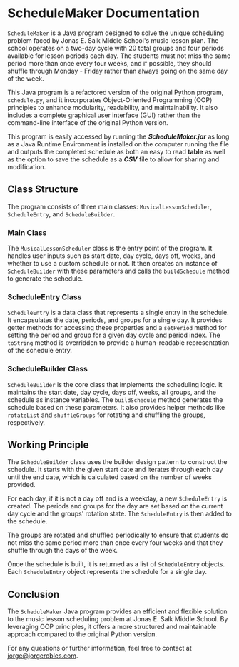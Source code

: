 # ScheduleMaker Documentation

`ScheduleMaker` is a Java program designed to solve the unique scheduling problem faced by Jonas E. Salk Middle School's music lesson plan. The school operates on a two-day cycle with 20 total groups and four periods available for lesson periods each day. The students must not miss the same period more than once every four weeks, and if possible, they should shuffle through Monday - Friday rather than always going on the same day of the week. 

This Java program is a refactored version of the original Python program, `schedule.py`, and it incorporates Object-Oriented Programming (OOP) principles to enhance modularity, readability, and maintainability.  It also includes a complete graphical user interface (GUI) rather than the command-line interface of the original Python version.

This program is easily accessed by running the ***ScheduleMaker.jar*** as long as a Java Runtime Environment is installed on the computer running the file and outputs the completed schedule as both an easy to read **table** as well as the option to save the schedule as a ***CSV*** file to allow for sharing and modification.

## Class Structure

The program consists of three main classes: `MusicalLessonScheduler`, `ScheduleEntry`, and `ScheduleBuilder`.

### Main Class

The `MusicalLessonScheduler` class is the entry point of the program. It handles user inputs such as start date, day cycle, days off, weeks, and whether to use a custom schedule or not. It then creates an instance of `ScheduleBuilder` with these parameters and calls the `buildSchedule` method to generate the schedule.

### ScheduleEntry Class

`ScheduleEntry` is a data class that represents a single entry in the schedule. It encapsulates the date, periods, and groups for a single day. It provides getter methods for accessing these properties and a `setPeriod` method for setting the period and group for a given day cycle and period index. The `toString` method is overridden to provide a human-readable representation of the schedule entry.

### ScheduleBuilder Class

`ScheduleBuilder` is the core class that implements the scheduling logic. It maintains the start date, day cycle, days off, weeks, all groups, and the schedule as instance variables. The `buildSchedule` method generates the schedule based on these parameters. It also provides helper methods like `rotateList` and `shuffleGroups` for rotating and shuffling the groups, respectively.

## Working Principle

The `ScheduleBuilder` class uses the builder design pattern to construct the schedule. It starts with the given start date and iterates through each day until the end date, which is calculated based on the number of weeks provided. 

For each day, if it is not a day off and is a weekday, a new `ScheduleEntry` is created. The periods and groups for the day are set based on the current day cycle and the groups' rotation state. The `ScheduleEntry` is then added to the schedule.

The groups are rotated and shuffled periodically to ensure that students do not miss the same period more than once every four weeks and that they shuffle through the days of the week.

Once the schedule is built, it is returned as a list of `ScheduleEntry` objects. Each `ScheduleEntry` object represents the schedule for a single day.

## Conclusion

The `ScheduleMaker` Java program provides an efficient and flexible solution to the music lesson scheduling problem at Jonas E. Salk Middle School. By leveraging OOP principles, it offers a more structured and maintainable approach compared to the original Python version. 

For any questions or further information, feel free to contact at jorge@jorgerobles.com.